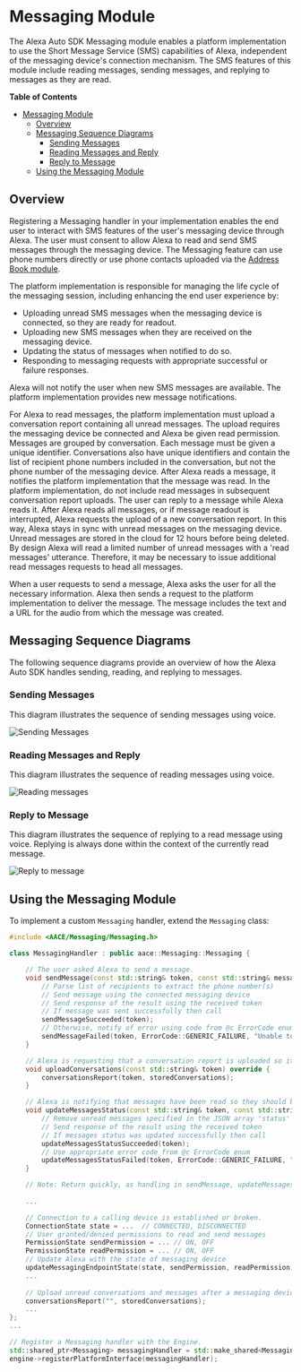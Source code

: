 # Messaging Module

The Alexa Auto SDK Messaging module enables a platform implementation to use the Short Message Service (SMS) capabilities of Alexa, independent of the messaging device's connection mechanism. The SMS features of this module include reading messages, sending messages, and replying to messages as they are read. 

**Table of Contents**

- [Messaging Module](#messaging-module)
  - [Overview <a id="overview"></a>](#overview)
  - [Messaging Sequence Diagrams <a id="messaging-sequence-diagrams"></a>](#messaging-sequence-diagrams)
    - [Sending Messages](#sending-messages)
    - [Reading Messages and Reply](#reading-messages-and-reply)
    - [Reply to Message](#reply-to-message)
  - [Using the Messaging Module <a id = "using-the-messaging-module"></a>](#using-the-messaging-module)

## Overview <a id="overview"></a>

Registering a Messaging handler in your implementation enables the end user to interact with SMS features of the user's messaging device through Alexa. The user must consent to allow Alexa to read and send SMS messages through the messaging device. The Messaging feature can use phone numbers directly or use phone contacts uploaded via the [Address Book module](../address-book/README.md).

The platform implementation is responsible for managing the life cycle of the messaging session, including enhancing the end user experience by:

* Uploading unread SMS messages when the messaging device is connected, so they are ready for readout.
* Uploading new SMS messages when they are received on the messaging device.
* Updating the status of messages when notified to do so.
* Responding to messaging requests with appropriate successful or failure responses.

Alexa will not notify the user when new SMS messages are available. The platform implementation provides new message notifications.

For Alexa to read messages, the platform implementation must upload a conversation report containing all unread messages. The upload requires the messaging device be connected and Alexa be given read permission. Messages are grouped by conversation. Each message must be given a unique identifier. Conversations also have unique identifiers and contain the list of recipient phone numbers included in the conversation, but not the phone number of the messaging device. After Alexa reads a message, it notifies the platform implementation that the message was read. In the platform implementation, do not include read messages in subsequent conversation report uploads. The user can reply to a message while Alexa reads it. After Alexa reads all messages, or if message readout is interrupted, Alexa requests the upload of a new conversation report. In this way, Alexa stays in sync with unread messages on the messaging device. Unread messages are stored in the cloud for 12 hours before being deleted. By design Alexa will read a limited number of unread messages with a 'read messages' utterance. Therefore, it may be necessary to issue additional read messages requests to head all messages. 

When a user requests to send a message, Alexa asks the user for all the necessary information. Alexa then sends a request to the platform implementation to deliver the message. The message includes the text and a URL for the audio from which the message was created.

## Messaging Sequence Diagrams <a id="messaging-sequence-diagrams"></a>

The following sequence diagrams provide an overview of how the Alexa Auto SDK handles sending, reading, and replying to messages.

### Sending Messages

This diagram illustrates the sequence of sending messages using voice.

![Sending Messages](./assets/aac-messaging-sending-messages.png)

### Reading Messages and Reply

This diagram illustrates the sequence of reading messages using voice.

![Reading messages](./assets/aac-messaging-reading-messages.png)

### Reply to Message

This diagram illustrates the sequence of replying to a read message using voice. Replying is always done within the context of the currently read message.

![Reply to message](./assets/aac-messaging-reply-message.png)

## Using the Messaging Module <a id = "using-the-messaging-module"></a>

To implement a custom `Messaging` handler, extend the `Messaging` class:

```cpp
#include <AACE/Messaging/Messaging.h>

class MessagingHandler : public aace::Messaging::Messaging {

    // The user asked Alexa to send a message.
    void sendMessage(const std::string& token, const std::string& message, const std::string& recipients) override { 
        // Parse list of recipients to extract the phone number(s)
        // Send message using the connected messaging device
        // Send response of the result using the received token
        // If message was sent successfully then call
        sendMessageSucceeded(token);
        // Otherwise, notify of error using code from @c ErrorCode enum and corresponding error message
        sendMessageFailed(token, ErrorCode::GENERIC_FAILURE, "Unable to send message");
    }

    // Alexa is requesting that a conversation report is uploaded so it can sync up the status of messages on the cloud. This may happen if messages are interrupted while Alexa is reading them.
    void uploadConversations(const std::string& token) override {
        conversationsReport(token, storedConversations);
    }

    // Alexa is notifying that messages have been read so they should be marked as such on the messaging device.
    void updateMessagesStatus(const std::string& token, const std::string& conversationId, const std::string& status) override {
        // Remove unread messages specified in the JSON array 'status' from the conversation that matches the identifier 'conversationId'
        // Send response of the result using the received token
        // If messages status was updated successfully then call
        updateMessagesStatusSucceeded(token);
        // Use appropriate error code from @c ErrorCode enum
        updateMessagesStatusFailed(token, ErrorCode::GENERIC_FAILURE, "Unable to update message status");
    }

    // Note: Return quickly, as handling in sendMessage, updateMessagesStatus, and uploadMessages should not block the caller. 
 
    ...

    // Connection to a calling device is established or broken.
    ConnectionState state = ...  // CONNECTED, DISCONNECTED
    // User granted/denied permissions to read and send messages
    PermissionState sendPermission = ... // ON, OFF
    PermissionState readPermission = ... // ON, OFF
    // Update Alexa with the state of messaging device
    updateMessagingEndpointState(state, sendPermission, readPermission);
    ...
    
    // Upload unread conversations and messages after a messaging device is connected and read permission is granted. The token should be empty as we are not responding to an @c updateConversations request. The conversations will be a JSON string following the documented format.
    conversationsReport("", storedConversations);
    ...
};
...

// Register a Messaging handler with the Engine.
std::shared_ptr<Messaging> messagingHandler = std::make_shared<MessagingHandler>();
engine->registerPlatformInterface(messagingHandler);
```
